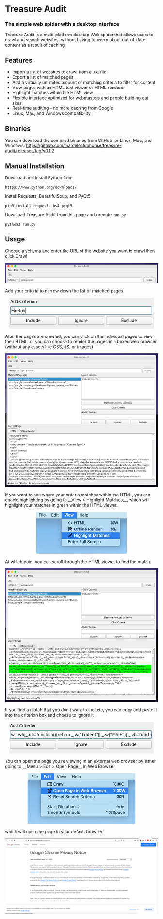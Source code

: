 # Treasure Audit
### The simple web spider with a desktop interface

Treasure Audit is a multi-platform desktop Web spider that allows users to crawl and search websites, without having to worry about out-of-date content as a result of caching.

## Features
- Import a list of websites to crawl from a .txt file
- Export a list of matched pages
- Add a virtually unlimited amount of matching criteria to filter for content
- View pages with an HTML text viewer or HTML renderer
- Highlight matches within the HTML view
- Flexible interface optimized for webmasters and people building out sites
- Real-time auditing – no more caching from Google
- Linux, Mac, and Windows compatibility

## Binaries
You can download the compiled binaries from GitHub for Linux, Mac, and Windows: https://github.com/marceloclubhouse/treasure-audit/releases/tag/v0.1.2

## Manual Installation
Download and install Python from
```
https://www.python.org/downloads/
```
Install Requests, BeautifulSoup, and PyQt5
```
pip3 install requests bs4 pyqt5
```
Download Treasure Audit from this page and execute ```run.py```
```
python3 run.py
```

## Usage
Choose a schema and enter the URL of the website you want to crawl then click Crawl

<p align="center">
  <img src="https://raw.githubusercontent.com/marceloclubhouse/treasure-audit/master/images/Screenshot%20from%202020-07-24%2014-33-43.png">
</p>
Add your criteria to narrow down the list of matched pages.
<p align="center">
  <img src="https://raw.githubusercontent.com/marceloclubhouse/treasure-audit/master/images/Screenshot%20from%202020-07-24%2014-37-11.png">
</p>
After the pages are crawled, you can click on the individual pages to view their HTML, or you can choose to render the pages in a boxed web browser (without any assets like CSS, JS, or images)
<p align="center">
  <img src="https://raw.githubusercontent.com/marceloclubhouse/treasure-audit/master/images/Screenshot%20from%202020-07-24%2014-37-56.png">
</p>
If you want to see where your criteria matches within the HTML, you can enable highlighting by going to __View > Highlight Matches__, which will highlight your matches in green within the HTML viewer.
<p align="center">
  <img src="https://raw.githubusercontent.com/marceloclubhouse/treasure-audit/master/images/Screen-Shot-2020-07-17-at-1.27.20-PM.png">
</p>
At which point you can scroll through the HTML viewer to find the match.
<p align="center">
  <img src="https://raw.githubusercontent.com/marceloclubhouse/treasure-audit/master/images/Screenshot%20from%202020-07-24%2014-41-40.png">
</p>
If you find a match that you don’t want to include, you can copy and paste it into the criterion box and choose to ignore it
<p align="center">
  <img src="https://raw.githubusercontent.com/marceloclubhouse/treasure-audit/master/images/Screenshot%20from%202020-07-24%2014-42-58.png">
</p>
You can open the page you’re viewing in an external web browser by either going to __Menu > Edit > Open Page__ in Web Browser
<p align="center">
  <img src="https://raw.githubusercontent.com/marceloclubhouse/treasure-audit/master/images/Screen-Shot-2020-07-17-at-1.29.54-PM.png">
</p>
which will open the page in your default browser.
<p align="center">
  <img src="https://raw.githubusercontent.com/marceloclubhouse/treasure-audit/master/images/Screen-Shot-2020-07-17-at-1.31.24-PM-1024x505.png">
</p>